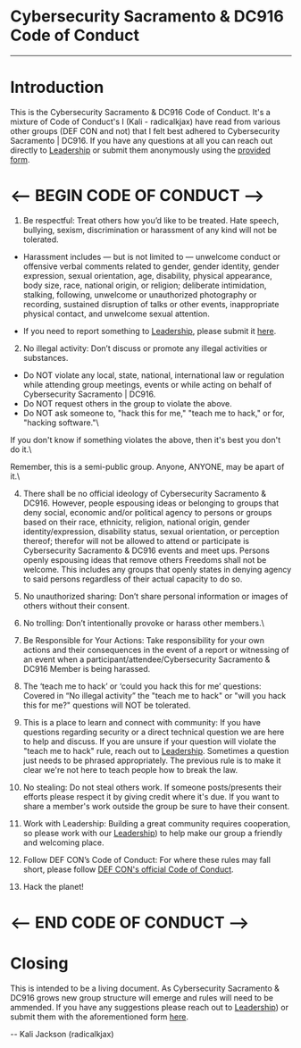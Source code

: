 # Cybersecurity Sacramento & DC916 Code of Conduct
---

# Introduction
This is the Cybersecurity Sacramento & DC916 Code of Conduct. It's a mixture of Code of Conduct's I (Kali - radicalkjax) have read from various other groups (DEF CON and not) that I felt best adhered to Cybersecurity Sacramento | DC916. If you have any questions at all you can reach out directly to [Leadership](https://github.com/CyberSecSacramento/Cybersecurity-Sacramento/Leadership.md) or submit them anonymously using the [provided form](https://docs.google.com/forms/d/e/1FAIpQLSfAvA1sVB5_xy5_RFFwnP3ZBAAoc98rgiKZLcIY23bnHmV8qQ/viewform?usp=sf_link).

# <-- BEGIN CODE OF CONDUCT -->
1) Be respectful: Treat others how you’d like to be treated. Hate speech, bullying, sexism, discrimination or harassment of any kind will not be tolerated.

* Harassment includes — but is not limited to — unwelcome conduct or offensive verbal comments related to gender, gender identity, gender expression, sexual orientation, age, disability, physical appearance, body size, race, national origin, or religion; deliberate intimidation, stalking, following, unwelcome or unauthorized photography or recording, sustained disruption of talks or other events, inappropriate physical contact, and unwelcome sexual attention.

* If you need to report something to [Leadership](https://github.com/CyberSecSacramento/Cybersecurity-Sacramento/Leadership.md), please submit it [here](https://docs.google.com/forms/d/e/1FAIpQLSfAvA1sVB5_xy5_RFFwnP3ZBAAoc98rgiKZLcIY23bnHmV8qQ/viewform?usp=sf_link).

2) No illegal activity: Don’t discuss or promote any illegal activities or substances.

* Do NOT violate any local, state, national, international law or regulation while attending group meetings, events or while acting on behalf of Cybersecurity Sacramento | DC916.
* Do NOT request others in the group to violate the above.
* Do NOT ask someone to, "hack this for me," "teach me to hack," or for, "hacking software."\

If you don't know if something violates the above, then it's best you don't do it.\

Remember, this is a semi-public group. Anyone, ANYONE, may be apart of it.\

4) There shall be no official ideology of Cybersecurity Sacramento & DC916. However, people espousing ideas or belonging to groups that deny social, economic and/or political agency to persons or groups based on their race, ethnicity, religion, national origin, gender identity/expression, disability status, sexual orientation, or perception thereof; therefor will not be allowed to attend or participate is Cybersecurity Sacramento & DC916 events and meet ups. Persons openly espousing ideas that remove others Freedoms shall not be welcome. This includes any groups that openly states in denying agency to said persons regardless of their actual capacity to do so.

5) No unauthorized sharing: Don’t share personal information or images of others without their consent.

6) No trolling: Don’t intentionally provoke or harass other members.\

7) Be Responsible for Your Actions: Take responsibility for your own actions and their consequences in the event of a report or witnessing of an event when a participant/attendee/Cybersecurity Sacramento & DC916 Member is being harassed.

8) The ‘teach me to hack’ or ‘could you hack this for me’ questions:
Covered in “No illegal activity” the "teach me to hack" or "will you hack this for me?" questions will NOT be tolerated.

9) This is a place to learn and connect with community: If you have questions regarding security or a direct technical question we are here to help and discuss. If you are unsure if your question will violate the "teach me to hack" rule, reach out to [Leadership](https://dc916.com/Leadership). Sometimes a question just needs to be phrased appropriately. The previous rule is to make it clear we're not here to teach people how to break the law.

10) No stealing: Do not steal others work. If someone posts/presents their efforts please respect it by giving credit where it's due. If you want to share a member's work outside the group be sure to have their consent.

11) Work with Leadership: Building a great community requires cooperation, so please work with our [Leadership](https://dc916.com/Leadership)) to help make our group a friendly and welcoming place.

12) Follow DEF CON’s Code of Conduct: For where these rules may fall short, please follow [DEF CON's official Code of Conduct](https://defcon.org/html/links/dc-code-of-conduct.html).

13) Hack the planet! 
# <-- END CODE OF CONDUCT -->

# Closing
This is intended to be a living document. As Cybersecurity Sacramento & DC916 grows new group structure will emerge and rules will need to be ammended. If you have any suggestions please reach out to [Leadership](https://dc916.com/Leadership)) or submit them with the aforementioned form [here](https://docs.google.com/forms/d/e/1FAIpQLSfAvA1sVB5_xy5_RFFwnP3ZBAAoc98rgiKZLcIY23bnHmV8qQ/viewform?usp=sf_link).

-- Kali Jackson (radicalkjax)